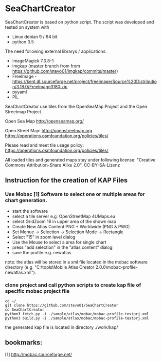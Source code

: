 # SeaChartCreator

SeaChartCreator is based on python script. The script was developed and tested on system with
- Linux debian 9 / 64 bit 
- python 3.5

The need following external librarys / applications:
- ImageMagick 7.0.8-1
- imgkap (master branch from from https://github.com/stevo01/imgkap/commits/master)
- FreeImage - https://kent.dl.sourceforge.net/project/freeimage/Source%20Distribution/3.18.0/FreeImage3180.zip
- pyyaml
- PIL

SeaChartCreator use tiles from the OpenSeaMap Project and the Open Streetmap Project.

Open Sea Map
     http://openseamap.org/

Open Street Map:
     http://openstreetmap.org
     https://operations.osmfoundation.org/policies/tiles/

Please read and meet tile usage policy: 
     https://operations.osmfoundation.org/policies/tiles/

All loaded tiles and generated maps stay under following license:
"Creative Commons Attribution-Share Alike 2.0", CC-BY-SA-Lizenz

## Instruction for the creation of KAP Files

### Use Mobac [1] Software to select one or multiple areas for chart generation.
* start the software
* select a tile server e.g. OpenStreetMap 4UMaps.eu
* select GridZoom 16 in upper area of the shown map
* Create New Atlas Content PNG + Worldwide (PNG & PWG)
* Set Menue -> Selection -> Selection Mode -> Rectangle
* Select "15" in zoom level dialog
* Use the Mouse to select a area for single chart
* press "add selection" in the "atlas content" dialog
* save the profile e.g. newatlas 
   
note: the atlas will be stored in a xml file located in the mobac software directory (e.g. "C:\tools\Mobile Atlas Creator 2.0.0\mobac-profile-newatlas.xml"). 
    
### clone project and call python scripts to create kap file of specific mobac project file

	cd ~/
	git clone https://github.com/stevo01/SeaChartCreator
	cd SeaChartCreator
	python3 fetch.py -i ./sample/atlas/mobac/mobac-profile-testprj.xml 
	python3 build.py -i ./sample/atlas/mobac/mobac-profile-testprj.xml 

the generated kap file is located in directory ./work/kap/

## bookmarks:
[1] http://mobac.sourceforge.net/

